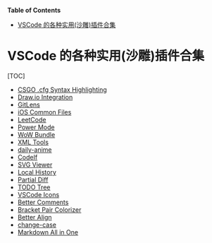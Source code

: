 <!-- START doctoc generated TOC please keep comment here to allow auto update -->
<!-- DON'T EDIT THIS SECTION, INSTEAD RE-RUN doctoc TO UPDATE -->
**Table of Contents**

- [VSCode 的各种实用(沙雕)插件合集](#vscode-%E7%9A%84%E5%90%84%E7%A7%8D%E5%AE%9E%E7%94%A8%E6%B2%99%E9%9B%95%E6%8F%92%E4%BB%B6%E5%90%88%E9%9B%86)

<!-- END doctoc generated TOC please keep comment here to allow auto update -->



# VSCode 的各种实用(沙雕)插件合集

[TOC]

- [CSGO .cfg Syntax Highlighting](https://github.com/ageofkimptown/language-csgo-cfg)
- [Draw.io Integration](https://github.com/hediet/vscode-drawio.git)
- [GitLens](https://github.com/eamodio/vscode-gitlens.git)
- [iOS Common Files](https://github.com/orta/vscode-ios-common-files)
- [LeetCode](https://github.com/LeetCode-OpenSource/vscode-leetcode)
- [Power Mode](https://github.com/hoovercj/vscode-power-mode.git)
- [WoW Bundle](https://github.com/Septh/vscode-wow-bundle/)
- [XML Tools](https://github.com/DotJoshJohnson/vscode-xml)
- [daily-anime](https://github.com/deepred5/daily-anime)
- [CodeIf](https://github.com/unbug/codelf#codelf-for-vs-code)
- [SVG Viewer](https://github.com/cssho/vscode-svgviewer.git)
- [Local History](https://github.com/zabel-xyz/local-history.git)
- [Partial Diff](https://github.com/ryu1kn/vscode-partial-diff)
- [TODO Tree](https://github.com/Gruntfuggly/todo-tree)
- [VSCode Icons](https://github.com/vscode-icons/vscode-icons)
- [Better Comments](https://github.com/aaron-bond/better-comments)
- [Bracket Pair Colorizer](https://github.com/CoenraadS/BracketPair)
- [Better Align](https://github.com/WarWithinMe/better-align)
- [change-case](https://github.com/wmaurer/vscode-change-case.git)
- [Markdown All in One](https://github.com/yzhang-gh/vscode-markdown)

